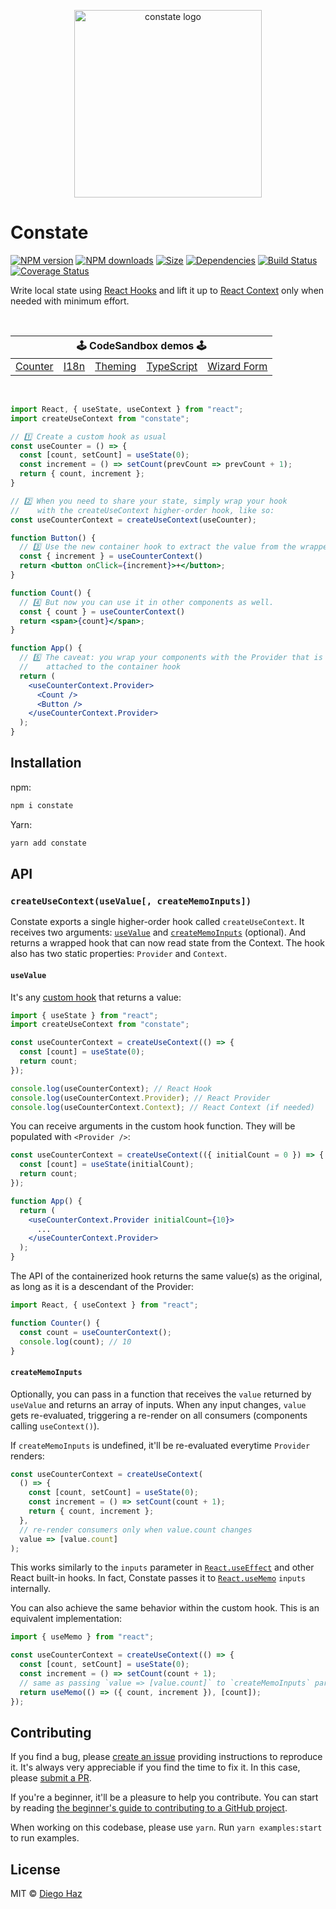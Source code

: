 <p align="center">
  <img src="https://raw.githubusercontent.com/diegohaz/constate/master/logo/logo.png" alt="constate logo" width="300" />
</p>

# Constate

<a href="https://npmjs.org/package/constate"><img alt="NPM version" src="https://img.shields.io/npm/v/constate.svg?style=flat-square"></a>
<a href="https://npmjs.org/package/constate"><img alt="NPM downloads" src="https://img.shields.io/npm/dm/constate.svg?style=flat-square"></a>
<a href="https://unpkg.com/constate"><img alt="Size" src="https://img.badgesize.io/https://unpkg.com/constate?style=flat-square"></a>
<a href="https://david-dm.org/diegohaz/constate"><img alt="Dependencies" src="https://img.shields.io/david/diegohaz/constate.svg?style=flat-square"></a>
<a href="https://travis-ci.org/diegohaz/constate"><img alt="Build Status" src="https://img.shields.io/travis/diegohaz/constate/master.svg?style=flat-square"></a>
<a href="https://codecov.io/gh/diegohaz/constate/branch/master"><img alt="Coverage Status" src="https://img.shields.io/codecov/c/github/diegohaz/constate/master.svg?style=flat-square"></a>

Write local state using [React Hooks](https://reactjs.org/docs/hooks-intro.html) and lift it up to [React Context](https://reactjs.org/docs/context.html) only when needed with minimum effort.

<br>

<table>
  <thead>
    <tr>
      <th colspan="5"><center>🕹 CodeSandbox demos 🕹</center></th>
    </tr>
  </thead>
  <tbody>
    <tr>
      <td><a href="https://codesandbox.io/s/github/diegohaz/constate/tree/master/examples/counter?module=/App.js">Counter</a></td>
      <td><a href="https://codesandbox.io/s/github/diegohaz/constate/tree/master/examples/i18n?module=/App.js">I18n</a></td>
      <td><a href="https://codesandbox.io/s/github/diegohaz/constate/tree/master/examples/theming?module=/App.js">Theming</a></td>
      <td><a href="https://codesandbox.io/s/github/diegohaz/constate/tree/master/examples/typescript?module=/App.tsx">TypeScript</a></td>
      <td><a href="https://codesandbox.io/s/github/diegohaz/constate/tree/master/examples/wizard-form?module=/App.js">Wizard Form</a></td>
    </tr>
  </tbody>
</table>

<br>

```jsx
import React, { useState, useContext } from "react";
import createUseContext from "constate";

// 1️⃣ Create a custom hook as usual
const useCounter = () => {
  const [count, setCount] = useState(0);
  const increment = () => setCount(prevCount => prevCount + 1);
  return { count, increment };
}

// 2️⃣ When you need to share your state, simply wrap your hook
//    with the createUseContext higher-order hook, like so:
const useCounterContext = createUseContext(useCounter);

function Button() {
  // 3️⃣ Use the new container hook to extract the value from the wrapped hook.
  const { increment } = useCounterContext()
  return <button onClick={increment}>+</button>;
}

function Count() {
  // 4️⃣ But now you can use it in other components as well.
  const { count } = useCounterContext()
  return <span>{count}</span>;
}

function App() {
  // 5️⃣ The caveat: you wrap your components with the Provider that is
  //    attached to the container hook
  return (
    <useCounterContext.Provider>
      <Count />
      <Button />
    </useCounterContext.Provider>
  );
}
```

## Installation

npm:

```sh
npm i constate
```

Yarn:

```sh
yarn add constate
```

## API

### `createUseContext(useValue[, createMemoInputs])`

Constate exports a single higher-order hook called `createUseContext`. It receives two arguments: [`useValue`](#usevalue) 
and [`createMemoInputs`](#creatememoinputs) (optional). And returns a wrapped hook that can now read state from the 
Context. The hook also has two static properties: `Provider` and `Context`.

#### `useValue`

It's any [custom hook](https://reactjs.org/docs/hooks-custom.html) that returns a value:

```js
import { useState } from "react";
import createUseContext from "constate";

const useCounterContext = createUseContext(() => {
  const [count] = useState(0);
  return count;
});

console.log(useCounterContext); // React Hook
console.log(useCounterContext.Provider); // React Provider
console.log(useCounterContext.Context); // React Context (if needed)
```

You can receive arguments in the custom hook function. They will be populated with `<Provider />`:

```jsx
const useCounterContext = createUseContext(({ initialCount = 0 }) => {
  const [count] = useState(initialCount);
  return count;
});

function App() {
  return (
    <useCounterContext.Provider initialCount={10}>
      ...
    </useCounterContext.Provider>
  );
}
```

The API of the containerized hook returns the same value(s) as the original, as long as it is a descendant of the Provider:

```jsx
import React, { useContext } from "react";

function Counter() {
  const count = useCounterContext();
  console.log(count); // 10
}
```

#### `createMemoInputs`

Optionally, you can pass in a function that receives the `value` returned by `useValue` and returns an array of inputs. When any input changes, `value` gets re-evaluated, triggering a re-render on all consumers (components calling `useContext()`).

If `createMemoInputs` is undefined, it'll be re-evaluated everytime `Provider` renders:

```js
const useCounterContext = createUseContext(
  () => {
    const [count, setCount] = useState(0);
    const increment = () => setCount(count + 1);
    return { count, increment };
  }, 
  // re-render consumers only when value.count changes
  value => [value.count]
);
```

This works similarly to the `inputs` parameter in [`React.useEffect`](https://reactjs.org/docs/hooks-reference.html#useeffect) and other React built-in hooks. In fact, Constate passes it to [`React.useMemo`](https://reactjs.org/docs/hooks-reference.html#usememo) `inputs` internally.

You can also achieve the same behavior within the custom hook. This is an equivalent implementation:

```js
import { useMemo } from "react";

const useCounterContext = createUseContext(() => {
  const [count, setCount] = useState(0);
  const increment = () => setCount(count + 1);
  // same as passing `value => [value.count]` to `createMemoInputs` parameter
  return useMemo(() => ({ count, increment }), [count]);
});
```

## Contributing

If you find a bug, please [create an issue](https://github.com/diegohaz/constate/issues/new) providing instructions to reproduce it. It's always very appreciable if you find the time to fix it. In this case, please [submit a PR](https://github.com/diegohaz/constate/pulls).

If you're a beginner, it'll be a pleasure to help you contribute. You can start by reading [the beginner's guide to contributing to a GitHub project](https://akrabat.com/the-beginners-guide-to-contributing-to-a-github-project/).

When working on this codebase, please use `yarn`. Run `yarn examples:start` to run examples.

## License

MIT © [Diego Haz](https://github.com/diegohaz)
